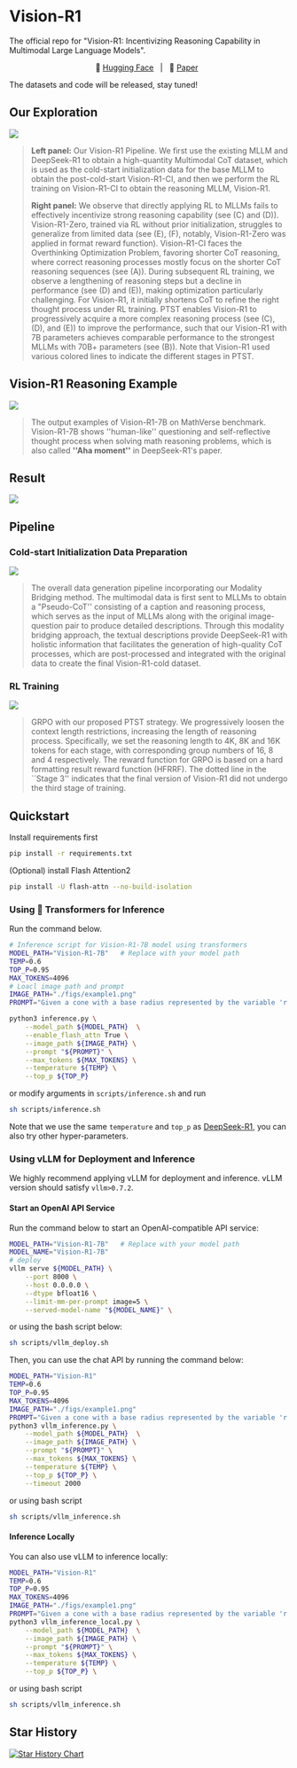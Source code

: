# Vision-R1

The official repo for "Vision-R1: Incentivizing Reasoning Capability in Multimodal Large Language Models".

<p align="center">
       🤗 <a href="">Hugging Face</a>&nbsp&nbsp | &nbsp&nbsp📑 <a href="https://arxiv.org/abs/2503.06749">Paper</a>&nbsp&nbsp
</p>

The datasets and code will be released, stay tuned!

## Our Exploration

![](figs/exploration.png)

> **Left panel:** Our Vision-R1 Pipeline. We first use the existing MLLM and DeepSeek-R1 to obtain a high-quantity Multimodal CoT dataset, which is used as the cold-start initialization data for the base MLLM to obtain the post-cold-start Vision-R1-CI, and then we perform the RL training on Vision-R1-CI to obtain the reasoning MLLM, Vision-R1.
>
> **Right panel:** We observe that directly applying RL to MLLMs fails to effectively incentivize  strong reasoning capability (see (C) and (D)).  Vision-R1-Zero, trained via RL without prior initialization, struggles to generalize from limited data (see (E), (F), notably, Vision-R1-Zero was applied in format reward function). Vision-R1-CI faces the Overthinking Optimization Problem, favoring shorter CoT reasoning, where correct reasoning processes mostly focus on the shorter CoT reasoning sequences (see (A)). During subsequent RL training, we observe a lengthening of reasoning steps but a decline in performance (see (D) and (E)), making optimization particularly challenging. For Vision-R1, it initially shortens CoT to refine the right thought process under RL training. PTST enables Vision-R1 to progressively acquire a more complex reasoning process (see (C), (D), and (E)) to improve the performance, such that our Vision-R1 with 7B parameters achieves comparable performance to the strongest MLLMs with 70B+ parameters (see (B)). Note that Vision-R1 used various colored lines to indicate the different stages in PTST.

## Vision-R1 Reasoning Example

![](figs/reasoning_example.png)

> The output examples of Vision-R1-7B on MathVerse benchmark. Vision-R1-7B shows ''human-like'' questioning and self-reflective thought process when solving math reasoning problems, which is also called **''Aha moment''** in DeepSeek-R1's paper.

## Result

![](figs/result_7B.png)

## Pipeline

### Cold-start Initialization Data Preparation

![](figs/data_pipeline.png)

> The overall data generation pipeline incorporating our Modality Bridging method. The multimodal data is first sent to MLLMs to obtain a "Pseudo-CoT'' consisting of a caption and reasoning process, which serves as the input of MLLMs along with the original image-question pair to produce detailed descriptions. Through this modality bridging approach, the textual descriptions provide DeepSeek-R1 with holistic information that facilitates the generation of high-quality CoT processes, which are post-processed and integrated with the original data to create the final Vision-R1-cold dataset.

### RL Training

![](figs/PTST.png)

> GRPO with our proposed PTST strategy.  We progressively loosen the context length restrictions, increasing the length of reasoning process. Specifically, we set the reasoning length to 4K, 8K and 16K tokens for each stage, with corresponding group numbers of 16, 8 and 4 respectively. The reward function for GRPO is based on a hard formatting result reward function (HFRRF). The dotted line in the ``Stage 3'' indicates that the final version of Vision-R1 did not undergo the third stage of training.

## Quickstart

Install requirements first

```bash
pip install -r requirements.txt
```

(Optional) install Flash Attention2

```bash
pip install -U flash-attn --no-build-isolation
```

### Using 🤗  Transformers for Inference

Run the command below.

```bash
# Inference script for Vision-R1-7B model using transformers
MODEL_PATH="Vision-R1-7B"   # Replace with your model path
TEMP=0.6
TOP_P=0.95
MAX_TOKENS=4096
# Loacl image path and prompt
IMAGE_PATH="./figs/example1.png"
PROMPT="Given a cone with a base radius represented by the variable 'r' (r = 1) and a slant height represented by the variable 's' (s = 3), determine the lateral surface area using variables.\nChoices:\nA: 2π\nB: 3π\nC: 6π\nD: 8π"

python3 inference.py \
    --model_path ${MODEL_PATH}  \
    --enable_flash_attn True \
    --image_path ${IMAGE_PATH} \
    --prompt "${PROMPT}" \
    --max_tokens ${MAX_TOKENS} \
    --temperature ${TEMP} \
    --top_p ${TOP_P}
```

or modify arguments in `scripts/inference.sh` and run

```bash
sh scripts/inference.sh
```

Note that we use the same `temperature` and `top_p` as [DeepSeek-R1](https://huggingface.co/deepseek-ai/DeepSeek-R1/blob/main/generation_config.json), you can also try other hyper-parameters.

### Using vLLM for Deployment and Inference

We highly recommend applying vLLM for deployment and inference. vLLM version should satisfy `vllm>0.7.2`.

#### Start an OpenAI API Service

Run the command below to start an OpenAI-compatible API service:

```bash
MODEL_PATH="Vision-R1-7B"   # Replace with your model path
MODEL_NAME="Vision-R1-7B"
# deploy
vllm serve ${MODEL_PATH} \
    --port 8000 \
    --host 0.0.0.0 \
    --dtype bfloat16 \
    --limit-mm-per-prompt image=5 \
    --served-model-name "${MODEL_NAME}" \
```

or using the bash script below:

```bash
sh scripts/vllm_deploy.sh
```

Then, you can use the chat API by running the command below:

```bash
MODEL_PATH="Vision-R1"
TEMP=0.6
TOP_P=0.95
MAX_TOKENS=4096
IMAGE_PATH="./figs/example1.png"
PROMPT="Given a cone with a base radius represented by the variable 'r' (r = 1) and a slant height represented by the variable 's' (s = 3), determine the lateral surface area using variables.\nChoices:\nA: 2π\nB: 3π\nC: 6π\nD: 8π"
python3 vllm_inference.py \
    --model_path ${MODEL_PATH}  \
    --image_path ${IMAGE_PATH} \
    --prompt "${PROMPT}" \
    --max_tokens ${MAX_TOKENS} \
    --temperature ${TEMP} \
    --top_p ${TOP_P} \
    --timeout 2000 
```

or using bash script

```bash
sh scripts/vllm_inference.sh
```

#### Inference Locally

You can also use vLLM to inference locally:

```bash
MODEL_PATH="Vision-R1"
TEMP=0.6
TOP_P=0.95
MAX_TOKENS=4096
IMAGE_PATH="./figs/example1.png"
PROMPT="Given a cone with a base radius represented by the variable 'r' (r = 1) and a slant height represented by the variable 's' (s = 3), determine the lateral surface area using variables.\nChoices:\nA: 2π\nB: 3π\nC: 6π\nD: 8π"
python3 vllm_inference_local.py \
    --model_path ${MODEL_PATH}  \
    --image_path ${IMAGE_PATH} \
    --prompt "${PROMPT}" \
    --max_tokens ${MAX_TOKENS} \
    --temperature ${TEMP} \
    --top_p ${TOP_P} \
```

or using bash script

```bash
sh scripts/vllm_inference.sh
```

## Star History

[![Star History Chart](https://api.star-history.com/svg?repos=Osilly/Vision-R1&type=Date)](https://star-history.com/#Osilly/Vision-R1&Date)
